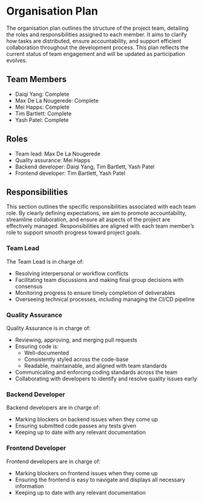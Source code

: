 # Organisation Plan

The organisation plan outlines the structure of the project team, detailing the roles and responsibilities assigned to each member. It aims to clarify how tasks are distributed, ensure accountability, and support efficient collaboration throughout the development process. This plan reflects the current status of team engagement and will be updated as participation evolves.

## Team Members

- Daiqi Yang: Complete
- Max De La Nougerede: Complete
- Mei Happs: Complete
- Tim Bartlett: Complete
- Yash Patel: Complete

## Roles

- Team lead: Max De La Nougerede
- Quality assurance: Mei Happs
- Backend developer: Daiqi Yang, Tim Bartlett, Yash Patel
- Frontend developer: Tim Bartlett, Yash Patel

## Responsibilities

This section outlines the specific responsibilities associated with each team role. By clearly defining expectations, we aim to promote accountability, streamline collaboration, and ensure all aspects of the project are effectively managed. Responsibilities are aligned with each team member’s role to support smooth progress toward project goals.

### Team Lead

The Team Lead is in charge of:
- Resolving interpersonal or workflow conflicts
- Facilitating team discussions and making final group decisions with consensus
- Monitoring progress to ensure timely completion of deliverables
- Overseeing technical processes, including managing the CI/CD pipeline

### Quality Assurance

Quality Assurance is in charge of:
- Reviewing, approving, and merging pull requests
- Ensuring code is:
  - Well-documented
  - Consistently styled across the code-base
  - Readable, maintainable, and aligned with team standards
- Communicating and enforcing coding standards across the team
- Collaborating with developers to identify and resolve quality issues early

### Backend Developer

Backend developers are in charge of:
- Marking blockers on backend issues when they come up
- Ensuring submitted code passes any tests given
- Keeping up to date with any relevant documentation

### Frontend Developer

Frontend developers are in charge of:
- Marking blockers on frontend issues when they come up
- Ensuring the frontend is easy to navigate and displays all necessary information
- Keeping up to date with any relevant documentation
